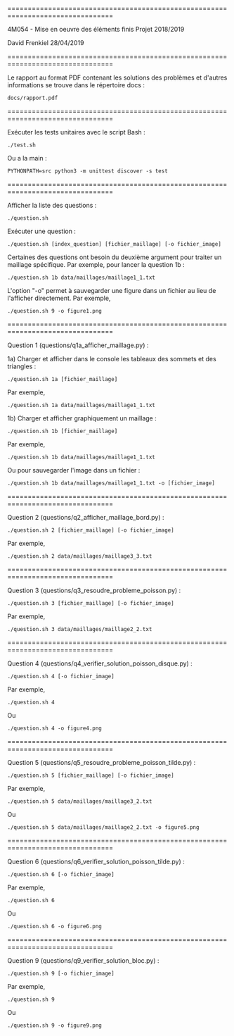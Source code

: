 ================================================================================

4M054 - Mise en oeuvre des éléments finis
Projet 2018/2019

David Frenkiel
28/04/2019

================================================================================

Le rapport au format PDF contenant les solutions des problèmes et d'autres
informations se trouve dans le répertoire docs :

    docs/rapport.pdf

================================================================================

Exécuter les tests unitaires avec le script Bash :

    ./test.sh

Ou a la main :

    PYTHONPATH=src python3 -m unittest discover -s test

================================================================================

Afficher la liste des questions :

    ./question.sh

Exécuter une question :

    ./question.sh [index_question] [fichier_maillage] [-o fichier_image]

Certaines des questions ont besoin du deuxième argument pour traiter un maillage
spécifique. Par exemple, pour lancer la question 1b :

    ./question.sh 1b data/maillages/maillage1_1.txt

L'option "-o" permet à sauvegarder une figure dans un fichier au lieu de
l'afficher directement. Par exemple,

    ./question.sh 9 -o figure1.png

================================================================================

Question 1 (questions/q1a_afficher_maillage.py) :

1a) Charger et afficher dans le console les tableaux des sommets et des
triangles :

    ./question.sh 1a [fichier_maillage]

Par exemple,

    ./question.sh 1a data/maillages/maillage1_1.txt

1b) Charger et afficher graphiquement un maillage :

    ./question.sh 1b [fichier_maillage]

Par exemple,

    ./question.sh 1b data/maillages/maillage1_1.txt

Ou pour sauvegarder l'image dans un fichier :

    ./question.sh 1b data/maillages/maillage1_1.txt -o [fichier_image]

================================================================================

Question 2 (questions/q2_afficher_maillage_bord.py) :

    ./question.sh 2 [fichier_maillage] [-o fichier_image]

Par exemple,

    ./question.sh 2 data/maillages/maillage3_3.txt

================================================================================

Question 3 (questions/q3_resoudre_probleme_poisson.py) :

    ./question.sh 3 [fichier_maillage] [-o fichier_image]

Par exemple,

    ./question.sh 3 data/maillages/maillage2_2.txt

================================================================================

Question 4 (questions/q4_verifier_solution_poisson_disque.py) :

    ./question.sh 4 [-o fichier_image]

Par exemple,

    ./question.sh 4

Ou

    ./question.sh 4 -o figure4.png

================================================================================

Question 5 (questions/q5_resoudre_probleme_poisson_tilde.py) :

    ./question.sh 5 [fichier_maillage] [-o fichier_image]

Par exemple,

    ./question.sh 5 data/maillages/maillage3_2.txt

Ou

    ./question.sh 5 data/maillages/maillage2_2.txt -o figure5.png

================================================================================

Question 6 (questions/q6_verifier_solution_poisson_tilde.py) :

    ./question.sh 6 [-o fichier_image]

Par exemple,

    ./question.sh 6

Ou

    ./question.sh 6 -o figure6.png

================================================================================

Question 9 (questions/q9_verifier_solution_bloc.py) :

    ./question.sh 9 [-o fichier_image]

Par exemple,

    ./question.sh 9

Ou

    ./question.sh 9 -o figure9.png
